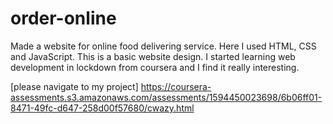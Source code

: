 # order-online
Made a website for online food delivering service. Here I used HTML, CSS and JavaScript.
This is a basic website design. I started learning web development in lockdown from coursera and I find it really interesting.

[please navigate to my project] https://coursera-assessments.s3.amazonaws.com/assessments/1594450023698/6b06ff01-8471-49fc-d647-258d00f57680/cwazy.html
